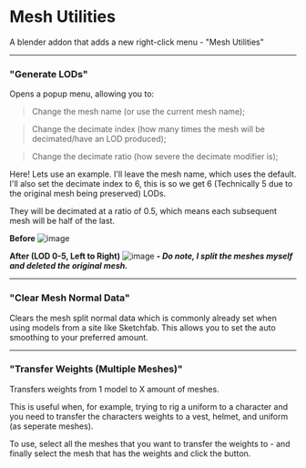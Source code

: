 # Mesh Utilities
A blender addon that adds a new right-click menu - "Mesh Utilities"

---

### "Generate LODs"
Opens a popup menu, allowing you to:

> Change the mesh name (or use the current mesh name);

> Change the decimate index (how many times the mesh will be decimated/have an LOD produced);

> Change the decimate ratio (how severe the decimate modifier is);

Here! Lets use an example. I'll leave the mesh name, which uses the default. I'll also set the decimate index to 6, this is so we get 6 (Technically 5 due to the original mesh being preserved) LODs.

They will be decimated at a ratio of 0.5, which means each subsequent mesh will be half of the last.

**Before**
![image](https://github.com/SilenceIsFatto/Mesh-Utilities/assets/78276788/9a3996f9-8a65-4a8a-8c4e-8d9c4a6f3c90)

**After (LOD 0-5, Left to Right)**
![image](https://github.com/SilenceIsFatto/Mesh-Utilities/assets/78276788/ae62d836-5f40-4534-9a18-6635512eb20d)
***- Do note, I split the meshes myself and deleted the original mesh.***

---

### "Clear Mesh Normal Data"
Clears the mesh split normal data which is commonly already set when using models from a site like Sketchfab. This allows you to set the auto smoothing to your preferred amount.

---

### "Transfer Weights (Multiple Meshes)"
Transfers weights from 1 model to X amount of meshes. 

This is useful when, for example, trying to rig a uniform to a character and you need to transfer the characters weights to a vest, helmet, and uniform (as seperate meshes).

To use, select all the meshes that you want to transfer the weights to - and finally select the mesh that has the weights and click the button.
